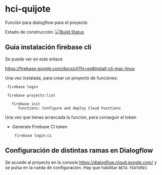 # hci-quijote

Función para dialogflow para el proyecto

Estado de construcción: [![Build Status](https://travis-ci.com/next-francisconavarro/hci-quijote.svg?token=ib9y79vS62CpnkbzRHxm&branch=master)](https://travis-ci.com/next-francisconavarro/hci-quijote)


## Guía instalación firebase cli

Se puede ver en este enlace

https://firebase.google.com/docs/cli?hl=es#install-cli-mac-linux

Una vez instalada, para crear un proyecto de funciones:

     firebase login

     firebase projects:list
	
	   firebase init
          Functions: Configure and deploy Cloud Functions
          
Una vez que tienes arrancada la función, para conseguir el token

* Generate Firebase CI token

       firebase login:ci


## Configuración de distintas ramas en Dialogflow

Se accede al proyecto en la consola https://dialogflow.cloud.google.com/  y se pulsa en la rueda de configuración. Hay que habilitar `BETA FEATURES`


